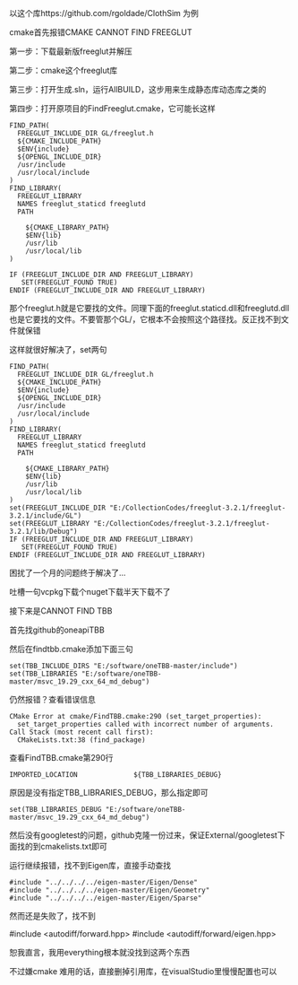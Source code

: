 以这个库https://github.com/rgoldade/ClothSim 为例

cmake首先报错CMAKE CANNOT FIND FREEGLUT

第一步：下载最新版freeglut并解压

第二步：cmake这个freeglut库

第三步：打开生成.sln，运行AllBUILD，这步用来生成静态库动态库之类的

第四步：打开原项目的FindFreeglut.cmake，它可能长这样

```
FIND_PATH(
  FREEGLUT_INCLUDE_DIR GL/freeglut.h
  ${CMAKE_INCLUDE_PATH}
  $ENV{include}
  ${OPENGL_INCLUDE_DIR}
  /usr/include
  /usr/local/include
)
FIND_LIBRARY(
  FREEGLUT_LIBRARY
  NAMES freeglut_staticd freeglutd
  PATH
    
    ${CMAKE_LIBRARY_PATH}
    $ENV{lib}
    /usr/lib
    /usr/local/lib
)

IF (FREEGLUT_INCLUDE_DIR AND FREEGLUT_LIBRARY)
   SET(FREEGLUT_FOUND TRUE)
ENDIF (FREEGLUT_INCLUDE_DIR AND FREEGLUT_LIBRARY)
```

那个freeglut.h就是它要找的文件。同理下面的freeglut.staticd.dll和freeglutd.dll也是它要找的文件。不要管那个GL/，它根本不会按照这个路径找。反正找不到文件就保错

这样就很好解决了，set两句

```
FIND_PATH(
  FREEGLUT_INCLUDE_DIR GL/freeglut.h
  ${CMAKE_INCLUDE_PATH}
  $ENV{include}
  ${OPENGL_INCLUDE_DIR}
  /usr/include
  /usr/local/include
)
FIND_LIBRARY(
  FREEGLUT_LIBRARY
  NAMES freeglut_staticd freeglutd
  PATH
    
    ${CMAKE_LIBRARY_PATH}
    $ENV{lib}
    /usr/lib
    /usr/local/lib
)
set(FREEGLUT_INCLUDE_DIR "E:/CollectionCodes/freeglut-3.2.1/freeglut-3.2.1/include/GL")
set(FREEGLUT_LIBRARY "E:/CollectionCodes/freeglut-3.2.1/freeglut-3.2.1/lib/Debug")
IF (FREEGLUT_INCLUDE_DIR AND FREEGLUT_LIBRARY)
   SET(FREEGLUT_FOUND TRUE)
ENDIF (FREEGLUT_INCLUDE_DIR AND FREEGLUT_LIBRARY)
```

困扰了一个月的问题终于解决了...

吐槽一句vcpkg下载个nuget下载半天下载不了

接下来是CANNOT FIND TBB

首先找github的oneapiTBB

然后在findtbb.cmake添加下面三句

```
set(TBB_INCLUDE_DIRS "E:/software/oneTBB-master/include")
set(TBB_LIBRARIES "E:/software/oneTBB-master/msvc_19.29_cxx_64_md_debug")

```

仍然报错？查看错误信息

```
CMake Error at cmake/FindTBB.cmake:290 (set_target_properties):
  set_target_properties called with incorrect number of arguments.
Call Stack (most recent call first):
  CMakeLists.txt:38 (find_package)
```

查看FindTBB.cmake第290行

```
IMPORTED_LOCATION              ${TBB_LIBRARIES_DEBUG}
```

原因是没有指定TBB_LIBRARIES_DEBUG，那么指定即可

```
set(TBB_LIBRARIES_DEBUG "E:/software/oneTBB-master/msvc_19.29_cxx_64_md_debug")
```

然后没有googletest的问题，github克隆一份过来，保证External/googletest下面找的到cmakelists.txt即可

运行继续报错，找不到Eigen库，直接手动查找

```
#include "../../../../eigen-master/Eigen/Dense"
#include "../../../../eigen-master/Eigen/Geometry"
#include "../../../../eigen-master/Eigen/Sparse"
```

然而还是失败了，找不到

#include <autodiff/forward.hpp>
#include <autodiff/forward/eigen.hpp>

恕我直言，我用everything根本就没找到这两个东西

不过嫌cmake 难用的话，直接删掉引用库，在visualStudio里慢慢配置也可以